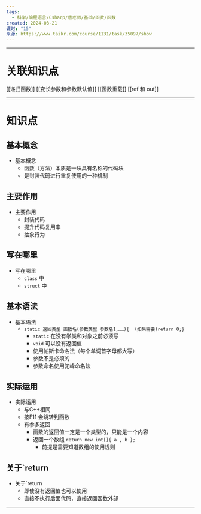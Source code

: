 ```yaml
---
tags:
  - 科学/编程语言/Csharp/唐老师/基础/函数/函数
created: 2024-03-21
课时: "15"
来源: https://www.taikr.com/course/1131/task/35097/show
---
```


---
# 关联知识点

[[递归函数]] [[变长参数和参数默认值]] [[函数重载]] [[ref 和 out]]

---
# 知识点

## 基本概念

- 基本概念
	- 函数（方法）本质是一块具有名称的代码块
	- 是封装代码进行重复使用的一种机制
## 主要作用

- 主要作用
	- 封装代码
	- 提升代码复用率
	-  抽象行为
## 写在哪里

- 写在哪里
	- `class` 中
	- `struct` 中
## 基本语法

- 基本语法
	- `static 返回类型 函数名(参数类型 参数名1,……){  (如果需要)return 0;}`
		- `static` 在没有学类和对象之前必须写
		- `void` 可以没有返回值
		- 使用帕斯卡命名法（每个单词首字母都大写）
		- 参数不是必须的
		- 参数命名使用驼峰命名法
## 实际运用

- 实际运用
	- 与C++相同
	- 按F11 会跳转到函数
	- 有参多返回
		- 函数的返回值一定是一个类型的，只能是一个内容
		- 返回一个数组 `return new int[]{ a , b };`
			- 前提是需要知道数组的使用规则
## 关于`return

- 关于`return
	- 即使没有返回值也可以使用
	- 直接不执行后面代码，直接返回函数外部

---


